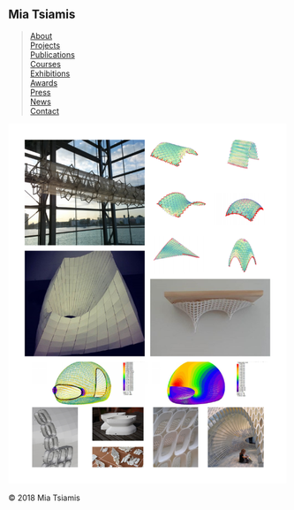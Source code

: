 ## Mia Tsiamis

> [About](./about.html)  
> [Projects](./projects.html)  
> [Publications](./publications.html)  
> [Courses](./courses.html)  
> [Exhibitions](./exhibitions.html)  
> [Awards](./awards.html)  
> [Press](./press.html)  
> [News](./news.html)  
> [Contact](./contact.html)  




![Works](/2019/Tsiamis_projects.jpg)


© 2018 Mia Tsiamis
